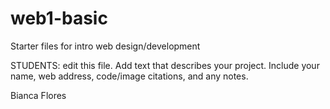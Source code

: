 # web1-basic

Starter files for intro web design/development

STUDENTS: edit this file. Add text that describes your project. Include your name, web address, code/image citations, and any notes.

Bianca Flores


